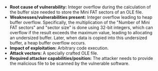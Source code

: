 - **Root cause of vulnerability:** Integer overflow during the calculation of the buffer size needed to store the Mini FAT sectors of an OLE file.
- **Weaknesses/vulnerabilities present:** Integer overflow leading to heap buffer overflow. Specifically, the multiplication of the "Number of Mini FAT sectors" and "sector size" is done using 32-bit integers, which can overflow if the result exceeds the maximum value, leading to allocating an undersized buffer. Later, when data is copied into this undersized buffer, a heap buffer overflow occurs.
- **Impact of exploitation:** Arbitrary code execution.
- **Attack vectors:** A specially crafted OLE file.
- **Required attacker capabilities/position:** The attacker needs to provide the malicious file to be scanned by the vulnerable software.